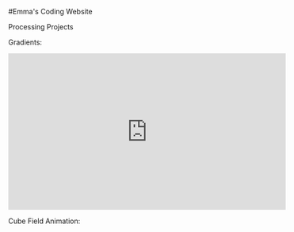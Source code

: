 #Emma's Coding Website

Processing Projects

Gradients:


<script src="processing.min.js"></script>
<canvas data-processing-sources="gradient2.pde"></canvas>

<iframe width="560" height="315" src="https://www.youtube.com/embed/xPhRBU83mBQ" frameborder="0" allow="accelerometer; autoplay; encrypted-media; gyroscope; picture-in-picture" allowfullscreen></iframe>

Cube Field Animation:
<script src="processing.min.js"></script>
<canvas data-processing-sources="cubeField2/cubeField2.pde"></canvas>
